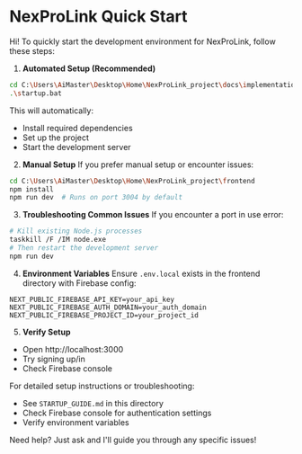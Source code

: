 # NexProLink Quick Start

Hi! To quickly start the development environment for NexProLink, follow these steps:

1. **Automated Setup (Recommended)**
```bash
cd C:\Users\AiMaster\Desktop\Home\NexProLink_project\docs\implementation
.\startup.bat
```
This will automatically:
- Install required dependencies
- Set up the project
- Start the development server

2. **Manual Setup**
If you prefer manual setup or encounter issues:
```bash
cd C:\Users\AiMaster\Desktop\Home\NexProLink_project\frontend
npm install
npm run dev  # Runs on port 3004 by default
```

3. **Troubleshooting Common Issues**
If you encounter a port in use error:
```bash
# Kill existing Node.js processes
taskkill /F /IM node.exe
# Then restart the development server
npm run dev
```

4. **Environment Variables**
Ensure `.env.local` exists in the frontend directory with Firebase config:
```env
NEXT_PUBLIC_FIREBASE_API_KEY=your_api_key
NEXT_PUBLIC_FIREBASE_AUTH_DOMAIN=your_auth_domain
NEXT_PUBLIC_FIREBASE_PROJECT_ID=your_project_id
```

5. **Verify Setup**
- Open http://localhost:3000
- Try signing up/in
- Check Firebase console

For detailed setup instructions or troubleshooting:
- See `STARTUP_GUIDE.md` in this directory
- Check Firebase console for authentication settings
- Verify environment variables

Need help? Just ask and I'll guide you through any specific issues!
